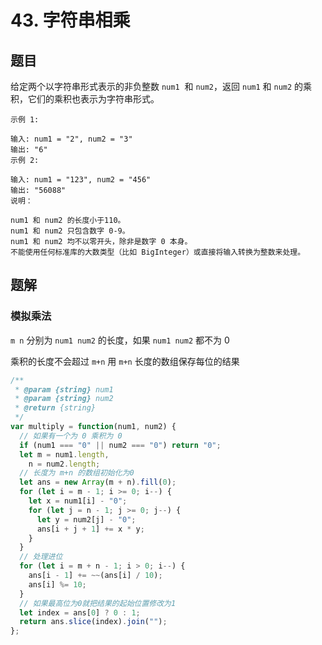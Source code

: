 # 43. 字符串相乘

## 题目

给定两个以字符串形式表示的非负整数 `num1`  和 `num2`，返回 `num1` 和 `num2` 的乘积，它们的乘积也表示为字符串形式。

```auto
示例 1:

输入: num1 = "2", num2 = "3"
输出: "6"
示例 2:

输入: num1 = "123", num2 = "456"
输出: "56088"
说明：

num1 和 num2 的长度小于110。
num1 和 num2 只包含数字 0-9。
num1 和 num2 均不以零开头，除非是数字 0 本身。
不能使用任何标准库的大数类型（比如 BigInteger）或直接将输入转换为整数来处理。
```

## 题解

### 模拟乘法

`m n` 分别为 `num1 num2` 的长度，如果 `num1 num2` 都不为 0

乘积的长度不会超过 `m+n` 用 `m+n` 长度的数组保存每位的结果

```JavaScript
/**
 * @param {string} num1
 * @param {string} num2
 * @return {string}
 */
var multiply = function(num1, num2) {
  // 如果有一个为 0 乘积为 0
  if (num1 === "0" || num2 === "0") return "0";
  let m = num1.length,
    n = num2.length;
  // 长度为 m+n 的数组初始化为0
  let ans = new Array(m + n).fill(0);
  for (let i = m - 1; i >= 0; i--) {
    let x = num1[i] - "0";
    for (let j = n - 1; j >= 0; j--) {
      let y = num2[j] - "0";
      ans[i + j + 1] += x * y;
    }
  }
  // 处理进位
  for (let i = m + n - 1; i > 0; i--) {
    ans[i - 1] += ~~(ans[i] / 10);
    ans[i] %= 10;
  }
  // 如果最高位为0就把结果的起始位置修改为1
  let index = ans[0] ? 0 : 1;
  return ans.slice(index).join("");
};

```

